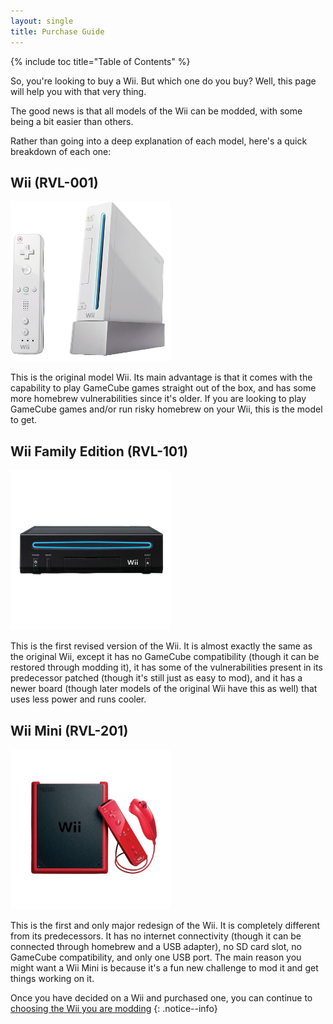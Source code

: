 ```yaml
---
layout: single
title: Purchase Guide
---
```


{% include toc title="Table of Contents" %}

So, you're looking to buy a Wii. But which one do you buy? Well, this page will help you with that very thing.

The good news is that all models of the Wii can be modded, with some being a bit easier than others.

Rather than going into a deep explanation of each model, here's a quick breakdown of each one:

## Wii (RVL-001)

<img src="/images/wii.png" alt="Wii" style="width:256px;height:256px;"/>

This is the original model Wii. Its main advantage is that it comes with the capability to play GameCube games straight out of the box, and has some more homebrew vulnerabilities since it's older. If you are looking to play GameCube games and/or run risky homebrew on your Wii, this is the model to get.

## Wii Family Edition (RVL-101)

<img src="/images/wiifamilyedition.png" alt="Wii Family Edition" style="width:256px;height:256px;"/>

This is the first revised version of the Wii. It is almost exactly the same as the original Wii, except it has no GameCube compatibility (though it can be restored through modding it), it has some of the vulnerabilities present in its predecessor patched (though it's still just as easy to mod), and it has a newer board (though later models of the original Wii have this as well) that uses less power and runs cooler.

## Wii Mini (RVL-201)

<img src="/images/wiimini.png" alt="Wii Mini" style="width:256px;height:256px;"/>

This is the first and only major redesign of the Wii. It is completely different from its predecessors. It has no internet connectivity (though it can be connected through homebrew and a USB adapter), no SD card slot, no GameCube compatibility, and only one USB port. The main reason you might want a Wii Mini is because it's a fun new challenge to mod it and get things working on it.

Once you have decided on a Wii and purchased one, you can continue to [choosing the Wii you are modding](/wiiselection)
{: .notice--info}

